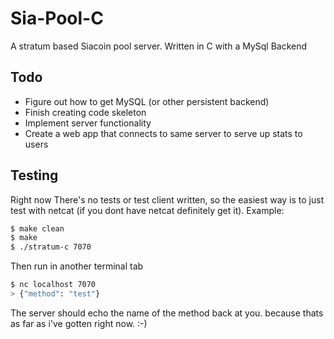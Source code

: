 # Sia-Pool-C
A stratum based Siacoin pool server. Written in C with a MySql Backend

## Todo
* Figure out how to get MySQL (or other persistent backend)
* Finish creating code skeleton
* Implement server functionality
* Create a web app that connects to same server to serve up stats to users

## Testing
Right now There's no tests or test client written, so the easiest way is to just test with netcat
(if you dont have netcat definitely get it).
Example:
```bash
$ make clean
$ make
$ ./stratum-c 7070 
```
Then run in another terminal tab
```bash
$ nc localhost 7070
> {"method": "test"}
```
The server should echo the name of the method back at you. because thats as far as i've gotten right now. :-)
